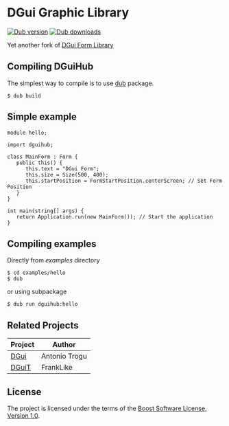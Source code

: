 # DGui Graphic Library
[![Dub version](https://img.shields.io/dub/v/dguihub.svg)](https://code.dlang.org/packages/dguihub)
[![Dub downloads](https://img.shields.io/dub/dt/dguihub.svg)](https://code.dlang.org/packages/dguihub)

Yet another fork of [DGui Form Library](https://bitbucket.org/dgui/dgui)

## Compiling DGuiHub
The simplest way to compile is to use [dub](http://code.dlang.org/) package.

```
$ dub build
```
## Simple example
```
module hello;

import dguihub;

class MainForm : Form {
   public this() {
      this.text = "DGui Form";
      this.size = Size(500, 400);
      this.startPosition = FormStartPosition.centerScreen; // Set Form Position
   }
}

int main(string[] args) {
   return Application.run(new MainForm()); // Start the application
}

```

## Compiling examples

Directly from _examples_ directory
```
$ cd examples/hello
$ dub
```

or using subpackage

```
$ dub run dguihub:hello
```

## Related Projects

| Project                                     | Author        |
| -----------------------------               | -------       |
| [DGui](https://bitbucket.org/dgui/dgui)     | Antonio Trogu |
| [DGuiT](https://github.com/]rankLIKE/DguiT) | FrankLike     |

## License
The project is licensed under the terms of the [Boost Software License, Version 1.0](http://boost.org/LICENSE_1_0.txt).
